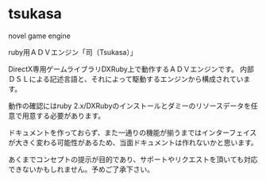 # tsukasa
novel game engine

ruby用ＡＤＶエンジン「司（Tsukasa）」

DirectX専用ゲームライブラリDXRuby上で動作するＡＤＶエンジンです。
内部ＤＳＬによる記述言語と、それによって駆動するエンジンから構成されています。

動作の確認にはruby 2.x/DXRubyのインストールとダミーのリソースデータを任意で用意する必要があります。

ドキュメントを作っておらず、また一通りの機能が揃うまではインターフェイスが大きく変わる可能性があるため、当面ドキュメントは作れないかと思います。

あくまでコンセプトの提示が目的であり、サポートやリクエストを頂いても対応できないかもしれません。予めご了承下さい。
